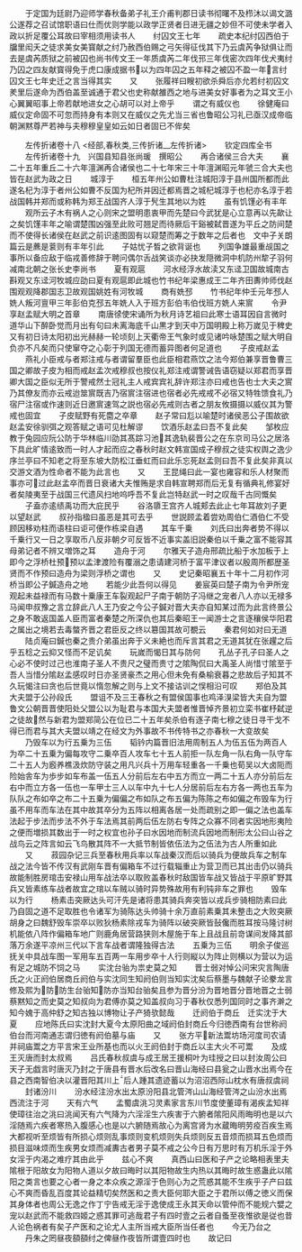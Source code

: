 <!-- { "loadSidebar": true } -->
　　于定国为廷尉乃迎师学春秋备弟子礼王介甫判郡日读书彻曙不及栉沐以谒文潞公遂荐之召试馆职语曰仕而优则学能以政学正贤者日进无疆之妙但不可使未学者入政以折足覆公耳故曰宰相须用读书人
　　纣囚文王七年
　　疏史本纪纣囚西伯于牖里闳夭之徒求美女美寳献之纣乃赦西伯赐之弓矢得征伐其下乃云虞芮争狱俱让而去是虞芮质狱之前被囚也尚书传文王一年质虞芮二年伐邘三年伐密次四年伐犬夷纣乃囚之四友献寳得免于虎口康成据书以为四年囚之五年释之被囚不盈一年言纣囚文王七年史迁之言当得其实
　　又
　　张履祥曰瞍初欲杀舜后亦允若纣初囚文羑里后遂命为西伯盖至诚通于君父也史称献雒西之地与进美女好事者为之耳文王小心翼翼昭事上帝若献地进女之心胡可以对上帝乎
　　谓之有威仪也
　　徐健庵曰威仪定命固不可忽而持身有本则又在威仪之先尤当三省也鲁昭公习礼已亟汉成帝临朝渊黙尊严若神与夫穆穆皇皇如云如日者固已不侔矣

　　左传折诸卷十八
<经部,春秋类,三传折诸__左传折诸>
　　钦定四库全书
　　左传折诸卷十九　兴国县知县张尚瑗　撰昭公
　　再合诸侯三合大夫
　　襄二十五年重丘二十六年澶渊再合诸侯也二十七年宋三十年澶渊昭元年虢三合大夫也皆在赵武为政之日
　　城淳于
　　桓五年州公如曹杜注城阳淳于县州国所都而此遂名杞为淳于者州公如曹不反国为杞所并因迁都焉晋之城杞城淳于也杞亦名淳于若战国韩并郑而或称韩为郑王战国齐人淳于髠生其地以为姓
　　虽有饥馑必有丰年
　　观所云子木有祸人之心则宋之盟明患衷甲而先楚曰今武犹是心立意再以先歃让之矣饥馑丰年之喻谓楚围凶强至此败可翘足而待厥后干谿被弑晋遂为平丘之防间楚而不使得长诸侯在赵武之前识逺图固有以窥楚而筹之于数年之后者也　文中子关朗篇云是藨是蓘则有丰年引此
　　子姑忧子晳之欲背诞也
　　列国争雄最重觇国之事所以备应敌于临戎善修辞于聘问偶尔舌战笑谈亦必抉发隠微洞中机防州犂子羽何减南北朝之张长史李尚书
　　夏有观扈
　　河水经浮水故渎又东迳卫国故城南古斟观又东迳河牧城应劭曰夏有观扈即此城也竹书纪年梁惠成王二年齐田夀帅师伐赵围观观降郡国志卫故观国姚姓有河牧城
　　商有姺邳
　　竹书纪年仲壬元年邳人姺人叛河亶甲三年彭伯克邳五年姺人入于班方彭伯韦伯伐班方姺人来賔
　　令尹享赵孟赋大明之首章
　　南唐徐使宋诵所为秋月诗艺祖曰此寒士语耳因自言微时道华山下醉卧觉而月出有句曰未离海底千山黒才到天中万国明殿上称万嵗见于稗史又有初日诗太阳初出光赫赫一轮顷刻上天衢帝王气象时或见诸吟咏楚围之赋大明自负亦不凡矣而只使窜夺之心彰于列国无德而蓄异图者何足道也
　　子皮戒赵孟
　　燕礼小臣戒与者郑注戒与者谓留羣臣也此臣相君燕饮之法今郑伯兼享晋鲁曹三国之卿故子皮为相而戒赵孟次戒穆叔也按仪礼郑注戒谓警诫告语窃疑以郑君而享晋卿大国之臣似无所于警戒然士冠礼主人戒宾宾礼辞许郑注亦曰戒也告也士大夫之賔乃其僚友而亦云戒迨筮賔既吉乃宿賔注宿进也宿者必先戒戒不必宿又特牲馈食礼乃宿尸注宿或作速则近日邀賔速驾之説也宿必先戒则古者之朋友攸摄摄以威仪其为警戒也固宜
　　子皮赋野有死麕之卒章
　　赵子常曰尨以喻楚时诸侯恶公子围故欲赵孟安徐驯弭之观答赋之语可见杜解谬
　　饮酒乐赵孟曰吾不复此矣
　　邹枚应教于兔园应阮公防于华林临川劭其髙踪习池其逸轨裴晋公之在东京司马公之居洛下具此旷情逺致而一时人才起而应之春秋时赵文韩宣国成子穆叔之徒实权舆之逸少序兰亭曰不知老之将至东坡大防松江垂虹而曰此乐忘死赵孟则曰吾不复此矣非真以交游文酒为性命者不能为此言也
　　又
　　王昆绳曰此一宴也雍容和乐人材聚而事亦可过此赵孟卒而晋日衰诸大夫惟贿是求自韩宣聘郑而后无复有循典礼修宴好者矣陵夷至于战国三代遗风扫地呜呼吾不复此岂特赵武一时之叹哉千古同慨矣
　　子盍亦逺绩禹功而大庇民乎
　　谷洛隳王宫齐人城郏去此止七年耳故刘子更以望赵武
　　叔孙指楹曰虽恶是其可去乎
　　世説顾孟着尝劝周伯仁酒伯仁不受顾因移劝柱而语柱曰讵可便作栋梁自遇
　　其车千乗
　　刘氏曰出奔者势不得以千乗行又一日之享取币八反非朝夕可反皆不近事实盖旧説秦伯以千乗之富不能容其母弟记者不辨又増饰之耳
　　造舟于河
　　尔雅天子造舟邢疏比船于水加板于上即今之浮桥杜预预以孟津渡险有覆溺之患请建河桥于富平津议者以殷周所都歴圣贤而不作预曰造舟为梁则浮桥之谓也
　　又
　　史记秦昭襄五十年十二月初作河桥当即公子鍼造舟之地
　　若能少此吾何以得见
　　姜宸英曰楚子南为令尹所宠观起未益禄而有马数十乗康王车裂观起尸子南于朝防子冯继之宠者八人亦以无禄多马闻申叔豫之言立辞此八人王乃安之今公子鍼对晋大夫亦自知某过而为此言终景公之身不敢返国盖人臣而富者秦楚之所深仇也其后秦昭王一闻游士之言逐穰侯华阳君之属出之境若去毒螫齐晋之君臣反之终以簒国其故可覩云
　　秦君何如对曰无道
　　陆贞庵曰鍼也秦之贵介弟虽出奔于义未絶也而斥言其君之无道其犹在张趯之后乎五稔之云抑又怪而不足讥矣
　　玩嵗而愒日其与防何
　　孔丛子孔子曰圣人之心必不使时过己也淮南子圣人不贵尺之璧而贵寸之隂陶侃曰大禹圣人尚惜寸隂至于吾人当惜分隂赵孟感叹时日亦圣贤豪杰之用心但未免有桑榆衰暮之悲故后子知其不久玩愒注曰贪也后世竟以惰忽解之则与上文不接诂训之悮相沿可叹
　　郑伯及其大夫盟于公孙段氏
　　盟诅不及三王春秋之有盟侯国事也鸡泽湨梁皆大夫自为盟鲁文公朝晋晋使阳处父盟公以为耻君与本国大夫盟者惟晋悼齐景初立栾书崔杼弑逆之徒故然与新君为盟郑简公在位已二十五年矣杀伯有逐子南七穆之徒日寻干戈不得已而君与其大夫盟以靖之在经文为外事故不书传特书之亦春秋一大变故矣
　　乃毁车以为行五乗为三伍
　　韬钤内篇晋旧法用周制五人为伍五伍为两百人为卒二十五乗为偏每攻守二乗卒百人攻车七十五人前拒一队左角一队右角一队守车二十五人为廏养樵汲炊防守装之用凡兴兵十万用车轻重各一千乗也荀吴以大卤阨而险始舎车为歩步如车布盖一伍五人分前后左右中五方而立一两二十五人亦分前后左右中而立方各一伍也一车甲士三人以车中九十七人分居前后左右方各一两也五车为队队之布如卒之布二十五乗为偏偏之布如队之布五偏为陈陈之布如偏之布毁车为行虽不用车而车法在其中故其卒分为五阵以相离各居一处而疏别之即一偏之法也盖车法起于步法而步法不外于车法焉其前两后伍左防右专阵之众寡不同者实因地形夷险之便而増损其数出于一时之权宜也孙子曰水因地而制流兵因地而制形太公曰山谷之战鸟云之阵言如云飞鸟散其阵不一大抵节制皆依伍法为之伍法为古人所重如此
　　又
　　菽园杂记三兵至春秋用兵率以车战秦汉而后以骑兵为便故兵车之制车战之法今皆不传汉有武刚车晋有偏箱车不过行载辎重止为营卫而已其出击仍以骑兵故能制胜房琯击安禄山用车战法卒以取败盖春秋时敌国皆车战又皆战于平原旷野其兵又皆素练车战者故宜之琯以车贼以骑时异势殊故用有利钝非车之罪也
　　毁车以为行
　　杨素击突厥达头可汗先是诸将患其骑兵奔突皆以戎兵步骑相防素曰此乃自固之道不足取胜也令诸军为骑陈达头帅骑十余万直前素乗其未整击之大败突厥胡身之曰魏舒毁车崇卒以败狄杨素除戎车为骑阵以破突厥皆鼔儳而胜耳按马隆讨树机能依八阵作偏箱车地广则鹿角居营路狭则木屋施于车上且战且前竒谋间发降其部落万余遂平凉州三代以下言车战者谓隆独得古法
　　五乗为三伍
　　明余子俊巡抚关中具战车图一军用车五百两一车用步卒十人行则縦以为阵止则横以为营以为运有足之城防不饲之马
　　实沈台骀为祟史莫之知
　　晋士弱对悼公问宋灾言陶唐氏之火正阏伯居商丘阏伯与实沈同生知阏伯则当知实沈矣后蔡墨与魏献子论豢龙言修及熙为防防生台骀知防亦当知台骀矣且参为晋分汾为晋地晋分晋地晋之士弱蔡黙知之而史莫之知叔向为君傅亦莫之知盖叔向习于春秋仅悉列国同时之事齐澣之知今媿于高仲舒之知古独以博物让子产猗欤懿哉
　　迁阏伯于商丘　迁实沈于大夏
　　应地陈氏曰实沈封大夏今太原阳曲之域阏伯封商丘今归徳西南有台世称阏伯台而河南通志谓归徳有阏伯墓与庙
　　又
　　张方平新法鬻坊场河度司农请并祠庙鬻之方平言宋王业所基也而以火王阏伯封于商丘以主大火不可鬻
　　及成王灭唐而封太叔焉
　　吕氏春秋叔虞与成王居王援桐叶为珪授之曰以封汝周公曰天子无戯言时唐灭乃封之于唐县有晋水后改名曰晋山海经曰县瓮之山晋水出焉今在县之西南智伯决以灌晋阳其川上后人踵其遗迹蓄以为沼沼西际山枕水有唐叔虞祠
　　封诸汾川
　　汾水经注汾水出太原汾阳县北管涔山山海经管涔之山汾水出焉西流注于河
　　天有六气
　　孟蜀虞洮习灵素家言东川节度使董璋有渴疾孟知祥使璋往治之洮曰洮闻天有六气降为六淫淫生六疾害于六腑者隂阳风雨晦明也是以六淫随焉六疾者寒热入腹感心也是以六腑随焉故心为离宫肾为水蔵晦明劳疫百疾生焉大都视听至烦皆有所损心烦则乱事烦则变机烦则失兵烦则反五音烦而损耳五色烦而损目滋味烦而生疾男女烦而减夀古者男子莫不戒之公今日有万思时有万机乐淫于外女淫于内渴之难疗其由此乎
　　兹心不爽
　　真西山曰医和子产之论略相表里夫隂根于阳故女为阳物人道以夕故曰晦时以其阳物故生内热以其晦时故生惑蛊此以隂阳之类言也要之心者一身之本众疾之源淫于色则心为之荒惑其能不生疾乎子产曰兹心不爽而昏乱百度其论益精切矣然医和之责大臣何耶大臣之于君所以傅之徳义而保其身体者也周公无逸之作丁宁告戒无淫于逸使成王永其天命以管仲而不能规六嬖之宠以赵武而不能救四姬之惑其罪可逃哉君子有四时壹之云者自蚤至夜惟欲是従也昔人论色祸者有矣子产医和之论尤人主所当戒大臣所当任者也
　　今无乃台之
　　丹朱之罔昼夜頟頟纣之俾昼作夜皆所谓壹四时也
　　故记曰
